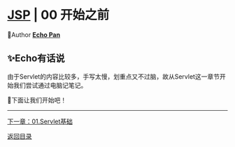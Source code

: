 # [JSP](./index.md) | 00 开始之前

🌸Author [**Echo Pan**](https://github.com/echopan)

## ✨Echo有话说

由于Servlet的内容比较多，手写太慢，划重点又不过脑，故从Servlet这一章节开始我们尝试通过电脑记笔记。

👾下面让我们开始吧！

***

[下一章：01.Servlet基础](./01.Servlet基础.md)  

[返回目录](./index.md)